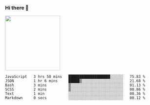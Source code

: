 ### Hi there 👋

<!--
**hwolf0610/hwolf0610** is a ✨ _special_ ✨ repository because its `README.md` (this file) appears on your GitHub profile.

Here are some ideas to get you started:

- 🔭 I’m currently working on ...
- 🌱 I’m currently learning ...
- 👯 I’m looking to collaborate on ...
- 🤔 I’m looking for help with ...
- 💬 Ask me about ...
- 📫 How to reach me: ...
- 😄 Pronouns: ...
- ⚡ Fun fact: ...
-->

<img height="180em" src="https://github-readme-stats.vercel.app/api?username=hwolf0610&show_icons=true&hide_border=true&&count_private=true&include_all_commits=true" />


<!--START_SECTION:waka-->

```text
JavaScript   3 hrs 50 mins   ███████████████████░░░░░░   75.83 %
JSON         1 hr 6 mins     █████▒░░░░░░░░░░░░░░░░░░░   21.68 %
Bash         3 mins          ▒░░░░░░░░░░░░░░░░░░░░░░░░   01.13 %
SCSS         2 mins          ▒░░░░░░░░░░░░░░░░░░░░░░░░   00.86 %
Text         1 min           ░░░░░░░░░░░░░░░░░░░░░░░░░   00.36 %
Markdown     0 secs          ░░░░░░░░░░░░░░░░░░░░░░░░░   00.12 %
```

<!--END_SECTION:waka-->
